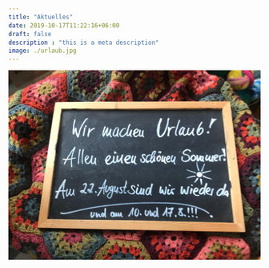 ```yaml
---
title: "Aktuelles"
date: 2019-10-17T11:22:16+06:00
draft: false
description : "this is a meta description"
image: ./urlaub.jpg
---
```


![alt d](./urlaub.jpg)
